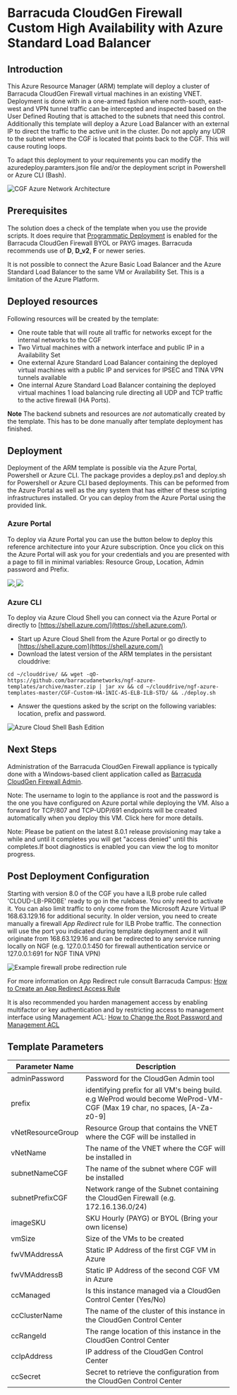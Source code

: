 # Barracuda CloudGen Firewall Custom High Availability with Azure Standard Load Balancer

## Introduction
This Azure Resource Manager (ARM) template will deploy a cluster of Barracuda CloudGen Firewall virtual machines in an existing VNET. Deployment is done with in a one-armed fashion where north-south, east-west and VPN tunnel traffic can be intercepted and inspected based on the User Defined Routing that is attached to the subnets that need this control. Additionally this template will deploy a Azure Load Balancer with an external IP to direct the traffic to the active unit in the cluster. Do not apply any UDR to the subnet where the CGF is located that points back to the CGF. This will cause routing loops.

To adapt this deployment to your requirements you can modify the azuredeploy.paramters.json file and/or the deployment script in Powershell or Azure CLI (Bash).

![CGF Azure Network Architecture](images/cgf-ha-1nic-elb-ilb.png)

## Prerequisites
The solution does a check of the template when you use the provide scripts. It does require that [Programmatic Deployment](https://azure.microsoft.com/en-us/blog/working-with-marketplace-images-on-azure-resource-manager/) is enabled for the Barracuda CloudGen Firewall BYOL or PAYG images. Barracuda recommends use of **D**, **D_v2**, **F** or newer series. 

It is not possible to connect the Azure Basic Load Balancer and the Azure Standard Load Balancer to the same VM or Availability Set. This is a limitation of the Azure Platform.

## Deployed resources
Following resources will be created by the template:
- One route table that will route all traffic for networks except for the internal networks to the CGF
- Two Virtual machines with a network interface and public IP in a Availability Set
- One external Azure Standard Load Balancer containing the deployed virtual machines with a public IP and services for IPSEC and TINA VPN tunnels available
- One internal Azure Standard Load Balancer containing the deployed virtual machines 1 load balancing rule directing all UDP and TCP traffic to the active firewall (HA Ports).

**Note** The backend subnets and resources are *not* automatically created by the template. This has to be done manually after template deployment has finished.

## Deployment

Deployment of the ARM template is possible via the Azure Portal, Powershell or Azure CLI. 
The package provides a deploy.ps1 and deploy.sh for Powershell or Azure CLI based deployments. This can be peformed from the Azure Portal as well as the any system that has either of these scripting infrastructures installed. Or you can deploy from the Azure Portal using the provided link.

### Azure Portal

To deploy via Azure Portal you can use the button below to deploy this reference architecture into your Azure subscription. Once you click on this the Azure Portal will ask you for your credentials and you are presented with a page to fill in minimal variables: Resource Group, Location, Admin password and Prefix.

<a href="https://portal.azure.com/#create/Microsoft.Template/uri/https%3A%2F%2Fraw.githubusercontent.com%2Fbarracudanetworks%2Fngf-azure-templates%2Fmaster%2FCGF-Custom-HA-1NIC-AS-ELB-ILB-STD%2Fazuredeploy.json" target="_blank">
    <img src="http://azuredeploy.net/deploybutton.png"/>
</a>
<a href="http://armviz.io/#/?load=https%3A%2F%2Fraw.githubusercontent.com%2Fbarracudanetworks%2Fngf-azure-templates%2Fmaster%2FCGF-Custom-HA-1NIC-AS-ELB-ILB-STD%2Fazuredeploy.json" target="_blank">
    <img src="http://armviz.io/visualizebutton.png"/>
</a>

### Azure CLI

To deploy via Azure Cloud Shell you can connect via the Azure Portal or directly to [https://shell.azure.com/](https://shell.azure.com/). 

- Start up Azure Cloud Shell from the Azure Portal or go directly to [https://shell.azure.com](https://shell.azure.com/)
- Download the latest version of the ARM templates in the persistant clouddrive:

`cd ~/clouddrive/ && wget -qO- https://github.com/barracudanetworks/ngf-azure-templates/archive/master.zip | jar xv && cd ~/clouddrive/ngf-azure-templates-master/CGF-Custom-HA-1NIC-AS-ELB-ILB-STD/ && ./deploy.sh`

- Answer the questions asked by the script on the following variables: location, prefix and password.

![Azure Cloud Shell Bash Edition](images/azurecloudshell1.png)

## Next Steps

Administration of the Barracuda CloudGen Firewall appliance is typically done with a Windows-based client application called as [Barracuda CloudGen Firewall Admin](https://dlportal.barracudanetworks.com/#/search).

Note: The username to login to the appliance is root and the password is the one you have configured on Azure portal while deploying the VM. Also a forward for TCP/807 and TCP-UDP/691 endpoints will be created automatically when you deploy this VM. Click here for more details.

Note: Please be patient on the latest 8.0.1 release provisioning may take a while and until it completes you will get "access denied" until this completes.If boot diagnostics is enabled you can view the log to monitor progress.

## Post Deployment Configuration

Starting with version 8.0 of the CGF you have a ILB probe rule called 'CLOUD-LB-PROBE' ready to go in the rulebase. You only need to activate it. You can also limit traffic to only come from the Microsoft Azure Virtual IP 168.63.129.16 for additional security.
In older version, you need to create manually a firewall *App Redirect* rule for ILB Probe traffic. The connection will use the port you indicated during template deployment and it will originate from 168.63.129.16 and can be redirected to any service running locally on NGF (e.g. 127.0.0.1:450 for firewall authentication service or 127.0.0.1:691 for NGF TINA VPN)

![Example firewall probe redirection rule](images/ProbeFirewallRule.png)

For more information on App Redirect rule consult Barracuda Campus: [How to Create an App Redirect Access Rule](https://campus.barracuda.com/product/nextgenfirewallf/article/NGF71/FWCreateAppRedirRule/)

It is also recommended you harden management access by enabling multifactor or key authentication and by restricting access to management interface using Management ACL: [How to Change the Root Password and Management ACL](https://campus.barracuda.com/product/nextgenfirewallf/article/NGF71/ChangeRootPWandMgmtACL/)

## Template Parameters
| Parameter Name | Description
|---|---
adminPassword | Password for the CloudGen Admin tool 
prefix | identifying prefix for all VM's being build. e.g WeProd would become WeProd-VM-CGF (Max 19 char, no spaces, [A-Za-z0-9]
vNetResourceGroup | Resource Group that contains the VNET where the CGF will be installed in
vNetName | The name of the VNET where the CGF will be installed in
subnetNameCGF | The name of the subnet where CGF will be installed
subnetPrefixCGF | Network range of the Subnet containing the CloudGen Firewall (e.g. 172.16.136.0/24)
imageSKU | SKU Hourly (PAYG) or BYOL (Bring your own license)
vmSize | Size of the VMs to be created
fwVMAddressA | Static IP Address of the first CGF VM in Azure
fwVMAddressB | Static IP Address of the second CGF VM in Azure
ccManaged | Is this instance managed via a CloudGen Control Center (Yes/No)
ccClusterName | The name of the cluster of this instance in the CloudGen Control Center
ccRangeId | The range location of this instance in the CloudGen Control Center
ccIpAddress | IP address of the CloudGen Control Center
ccSecret | Secret to retrieve the configuration from the CloudGen Control Center
